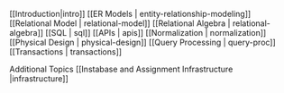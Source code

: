 [[Introduction|intro]]
[[ER Models | entity-relationship-modeling]]
[[Relational Model | relational-model]]
[[Relational Algebra | relational-algebra]]
[[SQL | sql]]
[[APIs | apis]]
[[Normalization | normalization]]
[[Physical Design | physical-design]]
[[Query Processing | query-proc]]
[[Transactions | transactions]]

Additional Topics
[[Instabase and Assignment Infrastructure |infrastructure]]